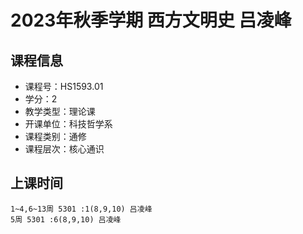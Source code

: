 # 2023年秋季学期 西方文明史 吕凌峰






## 课程信息

- 课程号：HS1593.01
- 学分：2
- 教学类型：理论课
- 开课单位：科技哲学系
- 课程类别：通修
- 课程层次：核心通识

## 上课时间

```
1~4,6~13周 5301 :1(8,9,10) 吕凌峰
5周 5301 :6(8,9,10) 吕凌峰
```


